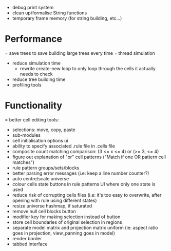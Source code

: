 - debug print system
- clean up/formalise String functions
- temporary frame memory (for string building, etc...)

# Performance
= save trees to save building large trees every time
= thread simulation
- reduce simulation time
  - rewrite create-new loop to only loop through the cells it actually needs to check
- reduce tree building time
- profiling tools

# Functionality
= better cell editing tools:
  - selections: move, copy, paste
  - sub-modules
- cell initialisation options ui
- ability to specify associated .rule file in .cells file
- composite count matching comparison: (3 <= x <= 4) or (>= 3, <= 4)
- figure out explanation of "or" cell patterns ("Match if one OR pattern cell matches")
- rule pattern groups/sets/blocks
- better parsing error messages (i.e: keep a line number counter?)
- auto centre/scale universe
- colour cells state buttons in rule patterns UI where only one state is used
- reduce risk of corrupting cells files (i.e: it's too easy to overwrite, after opening with rule using different states)
- resize universe hashmap, if saturated
- remove null cell blocks button
- modifier key for making selection instead of button
- store cell boundaries of original selection in regions
- separate model matrix and projection matrix uniform (ie: aspect ratio goes in projection, view_panning goes in model)
- render border
- tabbed interface